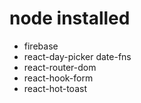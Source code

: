 # node installed
* firebase 
* react-day-picker date-fns 
* react-router-dom 
* react-hook-form 
* react-hot-toast 
